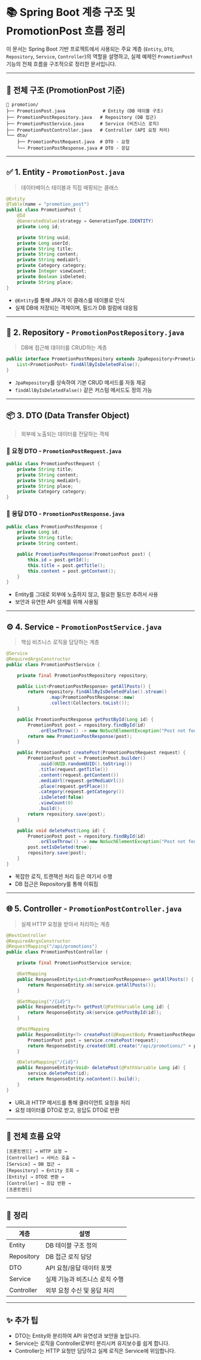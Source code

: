
# 📚 Spring Boot 계층 구조 및 PromotionPost 흐름 정리

이 문서는 Spring Boot 기반 프로젝트에서 사용되는 주요 계층 (`Entity`, `DTO`, `Repository`, `Service`, `Controller`)의 역할을 설명하고, 실제 예제인 `PromotionPost` 기능의 전체 흐름을 구조적으로 정리한 문서입니다.

---

## 🧱 전체 구조 (PromotionPost 기준)

```
📁 promotion/
├── PromotionPost.java              # Entity (DB 테이블 구조)
├── PromotionPostRepository.java   # Repository (DB 접근)
├── PromotionPostService.java      # Service (비즈니스 로직)
├── PromotionPostController.java   # Controller (API 요청 처리)
└── dto/
    ├── PromotionPostRequest.java  # DTO - 요청
    └── PromotionPostResponse.java # DTO - 응답
```

---

## ✅ 1. Entity - `PromotionPost.java`

> 데이터베이스 테이블과 직접 매핑되는 클래스

```java
@Entity
@Table(name = "promotion_post")
public class PromotionPost {
    @Id
    @GeneratedValue(strategy = GenerationType.IDENTITY)
    private Long id;

    private String uuid;
    private Long userId;
    private String title;
    private String content;
    private String mediaUrl;
    private Category category;
    private Integer viewCount;
    private Boolean isDeleted;
    private String place;
}
```

- `@Entity`를 통해 JPA가 이 클래스를 테이블로 인식
- 실제 DB에 저장되는 객체이며, 필드가 DB 컬럼에 대응됨

---

## 📂 2. Repository - `PromotionPostRepository.java`

> DB에 접근해 데이터를 CRUD하는 계층

```java
public interface PromotionPostRepository extends JpaRepository<PromotionPost, Long> {
    List<PromotionPost> findAllByIsDeletedFalse();
}
```

- `JpaRepository`를 상속하여 기본 CRUD 메서드를 자동 제공
- `findAllByIsDeletedFalse()` 같은 커스텀 메서드도 정의 가능

---

## 📦 3. DTO (Data Transfer Object)

> 외부에 노출되는 데이터를 전달하는 객체

### 📌 요청 DTO - `PromotionPostRequest.java`
```java
public class PromotionPostRequest {
    private String title;
    private String content;
    private String mediaUrl;
    private String place;
    private Category category;
}
```

### 📌 응답 DTO - `PromotionPostResponse.java`
```java
public class PromotionPostResponse {
    private Long id;
    private String title;
    private String content;

    public PromotionPostResponse(PromotionPost post) {
        this.id = post.getId();
        this.title = post.getTitle();
        this.content = post.getContent();
    }
}
```

- Entity를 그대로 외부에 노출하지 않고, 필요한 필드만 추려서 사용
- 보안과 유연한 API 설계를 위해 사용됨

---

## ⚙️ 4. Service - `PromotionPostService.java`

> 핵심 비즈니스 로직을 담당하는 계층

```java
@Service
@RequiredArgsConstructor
public class PromotionPostService {

    private final PromotionPostRepository repository;

    public List<PromotionPostResponse> getAllPosts() {
        return repository.findAllByIsDeletedFalse().stream()
                .map(PromotionPostResponse::new)
                .collect(Collectors.toList());
    }

    public PromotionPostResponse getPostById(Long id) {
        PromotionPost post = repository.findById(id)
            .orElseThrow(() -> new NoSuchElementException("Post not found"));
        return new PromotionPostResponse(post);
    }

    public PromotionPost createPost(PromotionPostRequest request) {
        PromotionPost post = PromotionPost.builder()
            .uuid(UUID.randomUUID().toString())
            .title(request.getTitle())
            .content(request.getContent())
            .mediaUrl(request.getMediaUrl())
            .place(request.getPlace())
            .category(request.getCategory())
            .isDeleted(false)
            .viewCount(0)
            .build();
        return repository.save(post);
    }

    public void deletePost(Long id) {
        PromotionPost post = repository.findById(id)
            .orElseThrow(() -> new NoSuchElementException("Post not found"));
        post.setIsDeleted(true);
        repository.save(post);
    }
}
```

- 복잡한 로직, 트랜잭션 처리 등은 여기서 수행
- DB 접근은 Repository를 통해 이뤄짐

---

## 🌐 5. Controller - `PromotionPostController.java`

> 실제 HTTP 요청을 받아서 처리하는 계층

```java
@RestController
@RequiredArgsConstructor
@RequestMapping("/api/promotions")
public class PromotionPostController {

    private final PromotionPostService service;

    @GetMapping
    public ResponseEntity<List<PromotionPostResponse>> getAllPosts() {
        return ResponseEntity.ok(service.getAllPosts());
    }

    @GetMapping("/{id}")
    public ResponseEntity<?> getPost(@PathVariable Long id) {
        return ResponseEntity.ok(service.getPostById(id));
    }

    @PostMapping
    public ResponseEntity<?> createPost(@RequestBody PromotionPostRequest request) {
        PromotionPost post = service.createPost(request);
        return ResponseEntity.created(URI.create("/api/promotions/" + post.getId())).build();
    }

    @DeleteMapping("/{id}")
    public ResponseEntity<Void> deletePost(@PathVariable Long id) {
        service.deletePost(id);
        return ResponseEntity.noContent().build();
    }
}
```

- URL과 HTTP 메서드를 통해 클라이언트 요청을 처리
- 요청 데이터를 DTO로 받고, 응답도 DTO로 반환

---

## 🔁 전체 흐름 요약

```plaintext
[프론트엔드] → HTTP 요청 →
[Controller] → 서비스 호출 →
[Service] → DB 접근 →
[Repository] → Entity 조회 →
[Entity] → DTO로 변환 →
[Controller] → 응답 반환 →
[프론트엔드]
```

---

## 📌 정리

| 계층 | 설명 |
|------|------|
| Entity | DB 테이블 구조 정의 |
| Repository | DB 접근 로직 담당 |
| DTO | API 요청/응답 데이터 포맷 |
| Service | 실제 기능과 비즈니스 로직 수행 |
| Controller | 외부 요청 수신 및 응답 처리 |

---

## ✨ 추가 팁

- DTO는 Entity와 분리하여 API 유연성과 보안을 높입니다.
- Service는 로직을 Controller로부터 분리시켜 유지보수를 쉽게 합니다.
- Controller는 HTTP 요청만 담당하고 실제 로직은 Service에 위임합니다.
